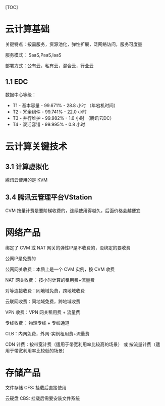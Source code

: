 [TOC]

# 云计算基础

关键特点：按需服务，资源池化，弹性扩展，泛网络访问，服务可度量

服务模式： SaaS,PaaS,IaaS

部署方式：公有云，私有云，混合云，行业云



## 1.1 EDC

数据中心等级：

- T1 - 基本容量 - 99.671% - 28.8 小时 （年宕机时间）
- T2 - 冗余组件 - 99.741% - 22.0 小时
- T3 - 并行维护 - 99.982% - 1.6 小时 （腾讯云DC）
- T4 - 双活容错 - 99.995% - 0.8 小时

# 云计算关键技术



## 3.1 计算虚拟化  

腾讯云使用的是 KVM

## 3.4 腾讯云管理平台VStation



CVM 按量计费是要阶梯收费的，连续使用得越久，后面价格会越便宜

# 网络产品

绑定了 CVM 或 NAT 网关的弹性IP是不收费的，没绑定的要收费

公网IP是免费的

公网网关收费：本质上是一个 CVM 实例，按 CVM 收费

NAT 网关收费： 按小时计算的租用费+流量费

对等连接收费：同地域免费，跨地域收费

云联网收费：同地域免费，跨地域收费

VPN 收费：VPN 网关租用费 + 流量费

专线收费： 物理专线 + 专线通道

CLB：内网免费，外网-实例租用费+流量费

CDN 计费：按带宽计费（适用于带宽利用率比较高的场景） 或 按流量计费（适用于带宽利用率比较低的场景）

# 存储产品

文件存储 CFS: 挂载后直接使用

云硬盘 CBS: 挂载后需要安装文件系统